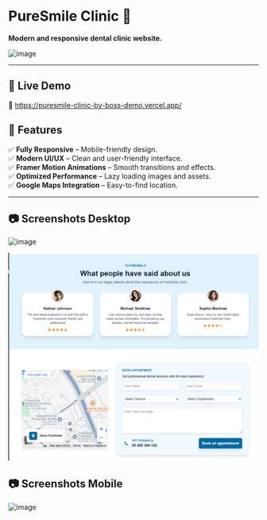 # PureSmile Clinic 🦷

**Modern and responsive dental clinic website.**

![image](https://github.com/user-attachments/assets/73ba270a-cbfd-40aa-95bc-41d0dae8ff28)


---

## 🚀 Live Demo 

🔗 https://puresmile-clinic-by-boss-demo.vercel.app/

## 📌 Features

✅ **Fully Responsive** – Mobile-friendly design.  
✅ **Modern UI/UX** – Clean and user-friendly interface.  
✅ **Framer Motion Animations** – Smooth transitions and effects.  
✅ **Optimized Performance** – Lazy loading images and assets.  
✅ **Google Maps Integration** – Easy-to-find location.  

---

## 📷 Screenshots Desktop

![image](https://github.com/user-attachments/assets/df21fa73-1488-4fac-b6bd-e8ef5b0697c2)

![alt text](image-3.png)

## 📷 Screenshots Mobile
![image](https://github.com/user-attachments/assets/74321e98-1f65-431e-98f5-ab5163e9080e)
